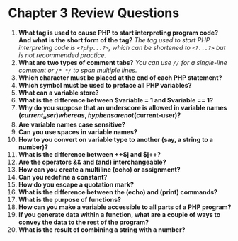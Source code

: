 # Chapter 3 Review Questions
1. **What tag is used to cause PHP to start interpreting program code? And what is the short form of the tag?**
*The tag used to start PHP interpreting code is ```<?php...?>```, which can be shortened to ```<?...?>``` but is not recommended practice.*
2. **What are two types of comment tabs?**
*You can use ```//``` for a single-line comment or ```/* */``` to span multiple lines.*
3. **Which character must be placed at the end of each PHP statement?**
4. **Which symbol must be used to preface all PHP variables?**
5. **What can a variable store?**
6. **What is the difference between $variable = 1 and $variable == 1?**
7. **Why do you suppose that an underscore is allowed in variable names ($current_user) whereas, hyphens are not ($current-user)?**
8. **Are variable names case sensitive?**
9. **Can you use spaces in variable names?**
10. **How to you convert on variable type to another (say, a string to a number)?**
11. **What is the difference between ++$j and $j++?**
12. **Are the operators && and (and) interchangeable?**
13. **How can you create a multiline (echo) or assignment?**
14. **Can you redefine a constant?**
15. **How do you escape a quotation mark?**
16. **What is the difference between the (echo) and (print) commands?**
17. **What is the purpose of functions?**
18. **How can you make a variable accessible to all parts of a PHP program?**
19. **If you generate data within a function, what are a couple of ways to convey the data to the rest of the program?**
20. **What is the result of combining a string with a number?**
